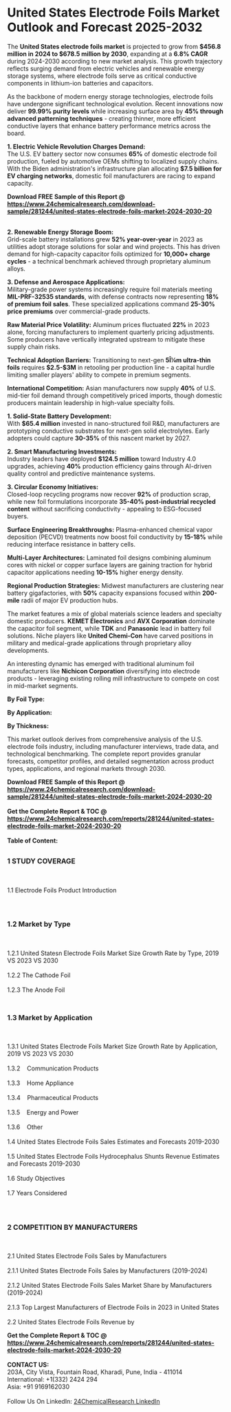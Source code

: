 <h1>United States Electrode Foils Market Outlook and Forecast 2025-2032</h1><p>The <strong>United States electrode foils market</strong> is projected to grow from <strong>$456.8 million in 2024 to $678.5 million by 2030</strong>, expanding at a <strong>6.8% CAGR</strong> during 2024-2030 according to new market analysis. This growth trajectory reflects surging demand from electric vehicles and renewable energy storage systems, where electrode foils serve as critical conductive components in lithium-ion batteries and capacitors.</p><p>As the backbone of modern energy storage technologies, electrode foils have undergone significant technological evolution. Recent innovations now deliver <strong>99.99% purity levels</strong> while increasing surface area by <strong>45% through advanced patterning techniques</strong> - creating thinner, more efficient conductive layers that enhance battery performance metrics across the board.</p><p><strong>1. Electric Vehicle Revolution Charges Demand:</strong><br>
The U.S. EV battery sector now consumes <strong>65%</strong> of domestic electrode foil production, fueled by automotive OEMs shifting to localized supply chains. With the Biden administration's infrastructure plan allocating <strong>$7.5 billion for EV charging networks</strong>, domestic foil manufacturers are racing to expand capacity.</p><div><b>Download FREE Sample of this Report @ 
            <a href="https://www.24chemicalresearch.com/download-sample/281244/united-states-electrode-foils-market-2024-2030-20">
            https://www.24chemicalresearch.com/download-sample/281244/united-states-electrode-foils-market-2024-2030-20</a></b></div><br><p><strong>2. Renewable Energy Storage Boom:</strong><br>
Grid-scale battery installations grew <strong>52% year-over-year</strong> in 2023 as utilities adopt storage solutions for solar and wind projects. This has driven demand for high-capacity capacitor foils optimized for <strong>10,000+ charge cycles</strong> - a technical benchmark achieved through proprietary aluminum alloys.</p><p><strong>3. Defense and Aerospace Applications:</strong><br>
Military-grade power systems increasingly require foil materials meeting <strong>MIL-PRF-32535 standards</strong>, with defense contracts now representing <strong>18% of premium foil sales</strong>. These specialized applications command <strong>25-30% price premiums</strong> over commercial-grade products.</p><p><strong>Raw Material Price Volatility:</strong> Aluminum prices fluctuated <strong>22%</strong> in 2023 alone, forcing manufacturers to implement quarterly pricing adjustments. Some producers have vertically integrated upstream to mitigate these supply chain risks.</p><p><strong>Technical Adoption Barriers:</strong> Transitioning to next-gen <strong>5Î¼m ultra-thin foils</strong> requires <strong>$2.5-$3M</strong> in retooling per production line - a capital hurdle limiting smaller players' ability to compete in premium segments.</p><p><strong>International Competition:</strong> Asian manufacturers now supply <strong>40%</strong> of U.S. mid-tier foil demand through competitively priced imports, though domestic producers maintain leadership in high-value specialty foils.</p><p><strong>1. Solid-State Battery Development:</strong><br>
With <strong>$65.4 million</strong> invested in nano-structured foil R&amp;D, manufacturers are prototyping conductive substrates for next-gen solid electrolytes. Early adopters could capture <strong>30-35%</strong> of this nascent market by 2027.</p><p><strong>2. Smart Manufacturing Investments:</strong><br>
Industry leaders have deployed <strong>$124.5 million</strong> toward Industry 4.0 upgrades, achieving <strong>40%</strong> production efficiency gains through AI-driven quality control and predictive maintenance systems.</p><p><strong>3. Circular Economy Initiatives:</strong><br>
Closed-loop recycling programs now recover <strong>92%</strong> of production scrap, while new foil formulations incorporate <strong>35-40% post-industrial recycled content</strong> without sacrificing conductivity - appealing to ESG-focused buyers.</p><p><strong>Surface Engineering Breakthroughs:</strong> Plasma-enhanced chemical vapor deposition (PECVD) treatments now boost foil conductivity by <strong>15-18%</strong> while reducing interface resistance in battery cells.</p><p><strong>Multi-Layer Architectures:</strong> Laminated foil designs combining aluminum cores with nickel or copper surface layers are gaining traction for hybrid capacitor applications needing <strong>10-15%</strong> higher energy density.</p><p><strong>Regional Production Strategies:</strong> Midwest manufacturers are clustering near battery gigafactories, with <strong>50%</strong> capacity expansions focused within <strong>200-mile</strong> radii of major EV production hubs.</p><p>The market features a mix of global materials science leaders and specialty domestic producers. <strong>KEMET Electronics</strong> and <strong>AVX Corporation</strong> dominate the capacitor foil segment, while <strong>TDK</strong> and <strong>Panasonic</strong> lead in battery foil solutions. Niche players like <strong>United Chemi-Con</strong> have carved positions in military and medical-grade applications through proprietary alloy developments.</p><p>An interesting dynamic has emerged with traditional aluminum foil manufacturers like <strong>Nichicon Corporation</strong> diversifying into electrode products - leveraging existing rolling mill infrastructure to compete on cost in mid-market segments.</p><p><strong>By Foil Type:</strong></p><p><strong>By Application:</strong></p><p><strong>By Thickness:</strong></p><p>This market outlook derives from comprehensive analysis of the U.S. electrode foils industry, including manufacturer interviews, trade data, and technological benchmarking. The complete report provides granular forecasts, competitor profiles, and detailed segmentation across product types, applications, and regional markets through 2030.</p><div><b>Download FREE Sample of this Report @ 
            <a href="https://www.24chemicalresearch.com/download-sample/281244/united-states-electrode-foils-market-2024-2030-20">
            https://www.24chemicalresearch.com/download-sample/281244/united-states-electrode-foils-market-2024-2030-20</a></b></div><br><div><b>Get the Complete Report & TOC @ 
            <a href="https://www.24chemicalresearch.com/reports/281244/united-states-electrode-foils-market-2024-2030-20">
            https://www.24chemicalresearch.com/reports/281244/united-states-electrode-foils-market-2024-2030-20</a></b></div><br>
            <b>Table of Content:</b><p><h2><span style="font-size:16px"><strong>1 STUDY COVERAGE</strong></span></h2><br />
<p>1.1 Electrode Foils Product Introduction</p><br />
<h2><span style="font-size:16px"><strong>1.2 Market by Type</strong></span></h2><br />
<p>1.2.1 United Statesn Electrode Foils Market Size Growth Rate by Type, 2019 VS 2023 VS 2030<br /><br />
1.2.2 The Cathode Foil&nbsp;&nbsp; &nbsp;<br /><br />
1.2.3 The Anode Foil<br /><br />
<h2><span style="font-size:16px"><strong>1.3 Market by Application</strong></span></h2><br />
<p>1.3.1 United States Electrode Foils Market Size Growth Rate by Application, 2019 VS 2023 VS 2030<br /><br />
1.3.2&nbsp;&nbsp; &nbsp;Communication Products<br /><br />
1.3.3&nbsp;&nbsp; &nbsp;Home Appliance<br /><br />
1.3.4&nbsp;&nbsp; &nbsp;Pharmaceutical Products<br /><br />
1.3.5&nbsp;&nbsp; &nbsp;Energy and Power<br /><br />
1.3.6&nbsp;&nbsp; &nbsp;Other<br /><br />
1.4 United States Electrode Foils Sales Estimates and Forecasts 2019-2030<br /><br />
1.5 United States Electrode Foils Hydrocephalus Shunts Revenue Estimates and Forecasts 2019-2030<br /><br />
1.6 Study Objectives<br /><br />
1.7 Years Considered</p><br />
<h2><span style="font-size:16px"><strong>2 COMPETITION BY MANUFACTURERS</strong></span></h2><br />
<p>2.1 United States Electrode Foils Sales by Manufacturers<br /><br />
2.1.1 United States Electrode Foils Sales by Manufacturers (2019-2024)<br /><br />
2.1.2 United States Electrode Foils Sales Market Share by Manufacturers (2019-2024)<br /><br />
2.1.3 Top Largest Manufacturers of Electrode Foils in 2023 in United States<br /><br />
2.2 United States Electrode Foils Revenue by </p><div><b>Get the Complete Report & TOC @ 
            <a href="https://www.24chemicalresearch.com/reports/281244/united-states-electrode-foils-market-2024-2030-20">
            https://www.24chemicalresearch.com/reports/281244/united-states-electrode-foils-market-2024-2030-20</a></b></div><br><b>CONTACT US:</b><br>
            203A, City Vista, Fountain Road, Kharadi, Pune, India - 411014<br>
            International: +1(332) 2424 294<br>
            Asia: +91 9169162030 <br><br>
            Follow Us On LinkedIn: <a href="https://www.linkedin.com/company/24chemicalresearch/">24ChemicalResearch LinkedIn</a>